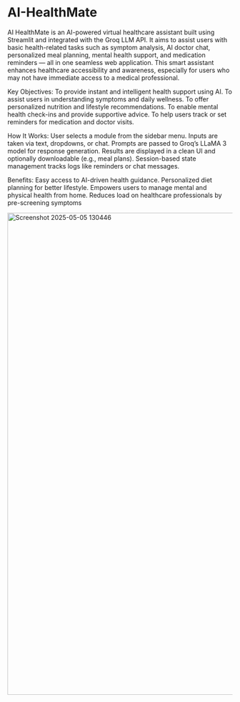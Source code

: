 # AI-HealthMate
AI HealthMate is an AI-powered virtual healthcare assistant built using Streamlit and integrated with the Groq LLM API. It aims to assist users with basic health-related tasks such as symptom analysis, AI doctor chat, personalized meal planning, mental health support, and medication reminders — all in one seamless web application. 
This smart assistant enhances healthcare accessibility and awareness, especially for users who may not have immediate access to a medical professional.

Key Objectives:
To provide instant and intelligent health support using AI.
To assist users in understanding symptoms and daily wellness.
To offer personalized nutrition and lifestyle recommendations.
To enable mental health check-ins and provide supportive advice.
To help users track or set reminders for medication and doctor visits.

How It Works:
User selects a module from the sidebar menu.
Inputs are taken via text, dropdowns, or chat.
Prompts are passed to Groq’s LLaMA 3 model for response generation.
Results are displayed in a clean UI and optionally downloadable (e.g., meal plans).
Session-based state management tracks logs like reminders or chat messages.

Benefits:
Easy access to AI-driven health guidance.
Personalized diet planning for better lifestyle.
Empowers users to manage mental and physical health from home.
Reduces load on healthcare professionals by pre-screening symptoms

<img width="1920" height="1080" alt="Screenshot 2025-05-05 130446" src="https//github.com/user-attachments/assets/8e8b9c1f-f777-4e5a-b54c-9f0526d78cd2" />

